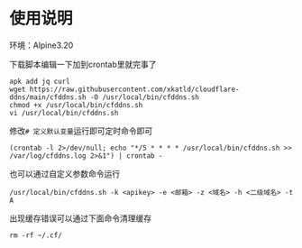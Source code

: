 # 使用说明
环境：Alpine3.20

下载脚本编辑一下加到crontab里就完事了  
```shell
apk add jq curl
wget https://raw.githubusercontent.com/xkatld/cloudflare-ddns/main/cfddns.sh -O /usr/local/bin/cfddns.sh
chmod +x /usr/local/bin/cfddns.sh
vi /usr/local/bin/cfddns.sh
```

修改`# 定义默认变量`运行即可定时命令即可

```shell
(crontab -l 2>/dev/null; echo "*/5 * * * * /usr/local/bin/cfddns.sh >> /var/log/cfddns.log 2>&1") | crontab -
```
也可以通过自定义参数命令运行
```shell
/usr/local/bin/cfddns.sh -k <apikey> -e <邮箱> -z <域名> -h <二级域名> -t A
```
出现缓存错误可以通过下面命令清理缓存
```shell
rm -rf ~/.cf/
```
